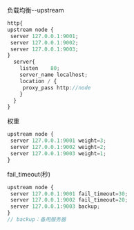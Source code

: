 负载均衡--upstream
```typescript
http{
upstream node {
 server 127.0.0.1:9001;
 server 127.0.0.1:9002;
 server 127.0.0.1:9003;
}
  server{
    listen    80;
    server_name localhost;
    location / {
     proxy_pass http://node
    }
  }
}
```
权重
```typescript
upstream node {
 server 127.0.0.1:9001 weight=3;
 server 127.0.0.1:9002 weight=2;
 server 127.0.0.1:9003 weight=1;
}
```
fail_timeout(秒)
```typescript
upstream node {
 server 127.0.0.1:9001 fail_timeout=30;
 server 127.0.0.1:9002 fail_timeout=20;
 server 127.0.0.1:9003 backup;
}
// backup：备用服务器
```
